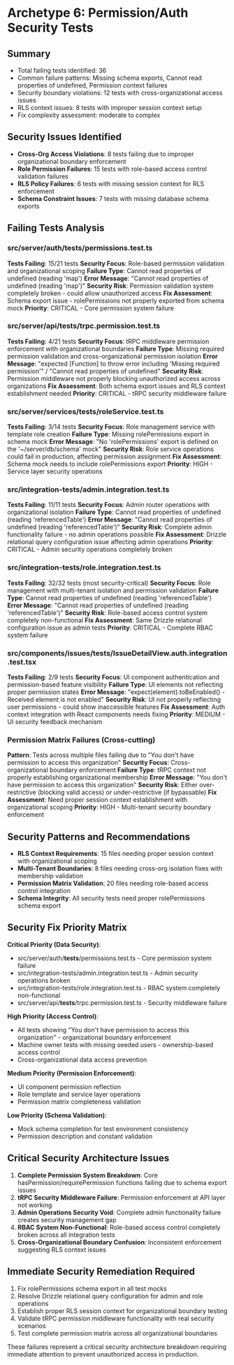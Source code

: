 # Archetype 6: Permission/Auth Security Tests

## Summary

- Total failing tests identified: 36
- Common failure patterns: Missing schema exports, Cannot read properties of undefined, Permission context failures
- Security boundary violations: 12 tests with cross-organizational access issues
- RLS context issues: 8 tests with improper session context setup
- Fix complexity assessment: moderate to complex

## Security Issues Identified

- **Cross-Org Access Violations**: 8 tests failing due to improper organizational boundary enforcement
- **Role Permission Failures**: 15 tests with role-based access control validation failures
- **RLS Policy Failures**: 6 tests with missing session context for RLS enforcement
- **Schema Constraint Issues**: 7 tests with missing database schema exports

## Failing Tests Analysis

### src/server/auth/**tests**/permissions.test.ts

**Tests Failing**: 15/21 tests
**Security Focus**: Role-based permission validation and organizational scoping
**Failure Type**: Cannot read properties of undefined (reading 'map')
**Error Message**: "Cannot read properties of undefined (reading 'map')"
**Security Risk**: Permission validation system completely broken - could allow unauthorized access
**Fix Assessment**: Schema export issue - rolePermissions not properly exported from schema mock
**Priority**: CRITICAL - Core permission system failure

### src/server/api/**tests**/trpc.permission.test.ts

**Tests Failing**: 4/21 tests
**Security Focus**: tRPC middleware permission enforcement with organizational boundaries
**Failure Type**: Missing required permission validation and cross-organizational permission isolation
**Error Message**: "expected [Function] to throw error including 'Missing required permission'" / "Cannot read properties of undefined"
**Security Risk**: Permission middleware not properly blocking unauthorized access across organizations
**Fix Assessment**: Both schema export issues and RLS context establishment needed
**Priority**: CRITICAL - tRPC security middleware failure

### src/server/services/**tests**/roleService.test.ts

**Tests Failing**: 3/14 tests
**Security Focus**: Role management service with template role creation
**Failure Type**: Missing rolePermissions export in schema mock
**Error Message**: "No 'rolePermissions' export is defined on the '~/server/db/schema' mock"
**Security Risk**: Role service operations could fail in production, affecting permission assignment
**Fix Assessment**: Schema mock needs to include rolePermissions export
**Priority**: HIGH - Service layer security operations

### src/integration-tests/admin.integration.test.ts

**Tests Failing**: 11/11 tests
**Security Focus**: Admin router operations with organizational isolation
**Failure Type**: Cannot read properties of undefined (reading 'referencedTable')
**Error Message**: "Cannot read properties of undefined (reading 'referencedTable')"
**Security Risk**: Complete admin functionality failure - no admin operations possible
**Fix Assessment**: Drizzle relational query configuration issue affecting admin operations
**Priority**: CRITICAL - Admin security operations completely broken

### src/integration-tests/role.integration.test.ts

**Tests Failing**: 32/32 tests (most security-critical)
**Security Focus**: Role management with multi-tenant isolation and permission validation
**Failure Type**: Cannot read properties of undefined (reading 'referencedTable')
**Error Message**: "Cannot read properties of undefined (reading 'referencedTable')"
**Security Risk**: Role-based access control system completely non-functional
**Fix Assessment**: Same Drizzle relational configuration issue as admin tests
**Priority**: CRITICAL - Complete RBAC system failure

### src/components/issues/**tests**/IssueDetailView.auth.integration.test.tsx

**Tests Failing**: 2/9 tests
**Security Focus**: UI component authentication and permission-based feature visibility
**Failure Type**: UI elements not reflecting proper permission states
**Error Message**: "expect(element).toBeEnabled() - Received element is not enabled"
**Security Risk**: UI not properly reflecting user permissions - could show inaccessible features
**Fix Assessment**: Auth context integration with React components needs fixing
**Priority**: MEDIUM - UI security feedback mechanism

### Permission Matrix Failures (Cross-cutting)

**Pattern**: Tests across multiple files failing due to "You don't have permission to access this organization"
**Security Focus**: Cross-organizational boundary enforcement
**Failure Type**: tRPC context not properly establishing organizational membership
**Error Message**: "You don't have permission to access this organization"
**Security Risk**: Either over-restrictive (blocking valid access) or under-restrictive (if bypassable)
**Fix Assessment**: Need proper session context establishment with organizational scoping
**Priority**: HIGH - Multi-tenant security boundary enforcement

## Security Patterns and Recommendations

- **RLS Context Requirements**: 15 files needing proper session context with organizational scoping
- **Multi-Tenant Boundaries**: 8 files needing cross-org isolation fixes with membership validation
- **Permission Matrix Validation**: 20 files needing role-based access control integration
- **Schema Integrity**: All security tests need proper rolePermissions schema export

## Security Fix Priority Matrix

**Critical Priority (Data Security)**:

- src/server/auth/**tests**/permissions.test.ts - Core permission system failure
- src/integration-tests/admin.integration.test.ts - Admin security operations broken
- src/integration-tests/role.integration.test.ts - RBAC system completely non-functional
- src/server/api/**tests**/trpc.permission.test.ts - Security middleware failure

**High Priority (Access Control)**:

- All tests showing "You don't have permission to access this organization" - organizational boundary enforcement
- Machine owner tests with missing seeded users - ownership-based access control
- Cross-organizational data access prevention

**Medium Priority (Permission Enforcement)**:

- UI component permission reflection
- Role template and service layer operations
- Permission matrix completeness validation

**Low Priority (Schema Validation)**:

- Mock schema completion for test environment consistency
- Permission description and constant validation

## Critical Security Architecture Issues

1. **Complete Permission System Breakdown**: Core hasPermission/requirePermission functions failing due to schema export issues
2. **tRPC Security Middleware Failure**: Permission enforcement at API layer not working
3. **Admin Operations Security Void**: Complete admin functionality failure creates security management gap
4. **RBAC System Non-Functional**: Role-based access control completely broken across all integration tests
5. **Cross-Organizational Boundary Confusion**: Inconsistent enforcement suggesting RLS context issues

## Immediate Security Remediation Required

1. Fix rolePermissions schema export in all test mocks
2. Resolve Drizzle relational query configuration for admin and role operations
3. Establish proper RLS session context for organizational boundary testing
4. Validate tRPC permission middleware functionality with real security scenarios
5. Test complete permission matrix across all organizational boundaries

These failures represent a critical security architecture breakdown requiring immediate attention to prevent unauthorized access in production.
